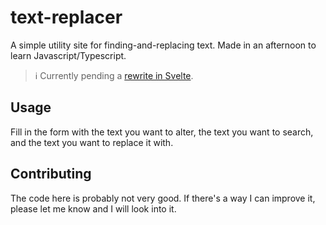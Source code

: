 # text-replacer

A simple utility site for finding-and-replacing text. Made in an afternoon to learn Javascript/Typescript.

> ℹ️ Currently pending a [rewrite in Svelte](https://svelte.dev/repl/3866c46e537048b19630cba19ec66bee?version=3.38.3).

## Usage

Fill in the form with the text you want to alter, the text you want to search, and the text you want to replace it with.

## Contributing

The code here is probably not very good. If there's a way I can improve it, please let me know and I will look into it.
